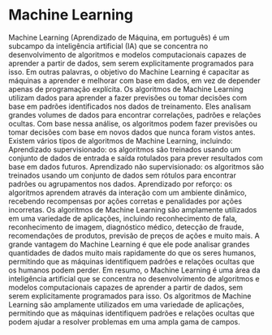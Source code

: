# Machine Learning

Machine Learning (Aprendizado de Máquina, em português) é um subcampo da inteligência artificial (IA) que se concentra no desenvolvimento de algoritmos e modelos
computacionais capazes de aprender a partir de dados, sem serem explicitamente programados para isso. Em outras palavras, o objetivo do Machine Learning é capacitar 
as máquinas a aprender e melhorar com base em dados, em vez de depender apenas de programação explícita.
Os algoritmos de Machine Learning utilizam dados para aprender a fazer previsões ou tomar decisões com base em padrões identificados nos dados de treinamento. 
Eles analisam grandes volumes de dados para encontrar correlações, padrões e relações ocultas. Com base nessa análise, os algoritmos podem fazer previsões ou tomar
decisões com base em novos dados que nunca foram vistos antes.
Existem vários tipos de algoritmos de Machine Learning, incluindo:
Aprendizado supervisionado: os algoritmos são treinados usando um conjunto de dados de entrada e saída rotulados para prever resultados com base em dados futuros.
Aprendizado não supervisionado: os algoritmos são treinados usando um conjunto de dados sem rótulos para encontrar padrões ou agrupamentos nos dados.
Aprendizado por reforço: os algoritmos aprendem através da interação com um ambiente dinâmico, recebendo recompensas por ações corretas e penalidades por ações 
incorretas.
Os algoritmos de Machine Learning são amplamente utilizados em uma variedade de aplicações, incluindo reconhecimento de fala, reconhecimento de imagem, diagnóstico
médico, detecção de fraude, recomendações de produtos, previsão de preços de ações e muito mais. A grande vantagem do Machine Learning é que ele pode analisar grandes 
quantidades de dados muito mais rapidamente do que os seres humanos, permitindo que as máquinas identifiquem padrões e relações ocultas que os humanos podem perder.
Em resumo, o Machine Learning é uma área da inteligência artificial que se concentra no desenvolvimento de algoritmos e modelos computacionais capazes de aprender a
partir de dados, sem serem explicitamente programados para isso. Os algoritmos de Machine Learning são amplamente utilizados em uma variedade de aplicações, permitindo
que as máquinas identifiquem padrões e relações ocultas que podem ajudar a resolver problemas em uma ampla gama de campos.




